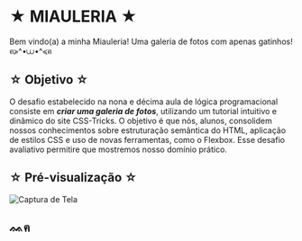 # ★ MIAULERIA ★

Bem vindo(a) a minha Miauleria! Uma galeria de fotos com apenas gatinhos! ฅ≽^•⩊•^≼ฅ


## ☆ Objetivo ☆

O desafio estabelecido na nona e décima aula de lógica programacional consiste em ***criar uma galeria de fotos***, utilizando um tutorial intuitivo e dinâmico do site CSS-Tricks.
O objetivo é que nós, alunos, consolidem nossos conhecimentos sobre estruturação semântica do HTML, aplicação de estilos CSS e uso de novas ferramentas, como o Flexbox. Esse desafio avaliativo permitire que mostremos nosso domínio prático.


## ☆ Pré-visualização ☆
![Captura de Tela](https://github.com/isabelatodescatt/Galeria/assets/161843036/73a6aca4-1357-4a16-86f8-16286caabb2b)


## ᨐฅ
